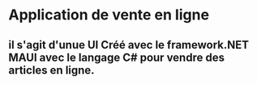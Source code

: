 # Application de vente en ligne 

## il s'agit d'unue UI Créé avec le framework.NET MAUI avec le langage C# pour vendre des articles en ligne.

